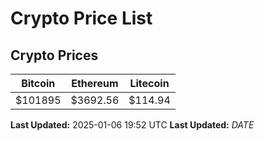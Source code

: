 # Crypto Price List

## Crypto Prices
| Bitcoin | Ethereum | Litecoin |
| ------- | -------- | -------- |
| $101895 | $3692.56 | $114.94 |
**Last Updated:** 2025-01-06 19:52 UTC
**Last Updated:** $DATE$
